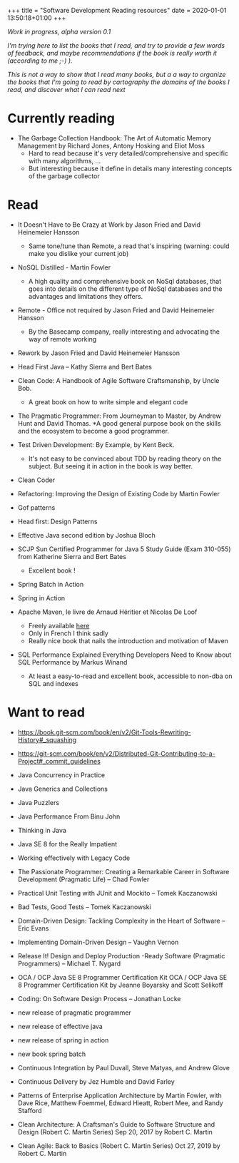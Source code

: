 +++ 
title =  "Software Development Reading resources"
date =    2020-01-01 13:50:18+01:00
+++

_Work in progress, alpha version 0.1_

_I'm trying here to list the books that I read, and try to provide a few words of feedback,
and maybe recommendations if the book is really worth it (according to me ;-) )._ 

_This is not a way to show that I read many books, but a a way to organize the books that I'm going to read by 
cartography the domains of the books I read, and discover what I can read next_

# Currently reading

* The Garbage Collection Handbook: The Art of Automatic Memory Management by Richard Jones, Antony Hosking and Eliot Moss
  * Hard to read because it's very detailed/comprehensive and specific with many algorithms, ... 
  * But interesting because it define in details many interesting concepts of the garbage collector
  
# Read

* It Doesn't Have to Be Crazy at Work by Jason Fried and David Heinemeier Hansson
  * Same tone/tune than Remote, a read that's inspiring (warning: could make you dislike your current job) 
* NoSQL Distilled - Martin Fowler
  * A high quality and comprehensive book on NoSql databases, that goes into details on the different type of NoSql databases 
  and the advantages and limitations they offers.
* Remote - Office not required by Jason Fried and David Heinemeier Hansson 
  * By the Basecamp company, really interesting and advocating the way of remote working 
* Rework by Jason Fried and David Heinemeier Hansson 
* Head First Java – Kathy Sierra and Bert Bates
* Clean Code: A Handbook of Agile Software Craftsmanship, by Uncle Bob. 
  * A great book on how to write simple and elegant code
* The Pragmatic Programmer: From Journeyman to Master, by Andrew Hunt and David Thomas.
  *A good general purpose book on the skills and the ecosystem to become a good programmer.  
* Test Driven Development: By Example, by Kent Beck.
  * It's not easy to be convinced about TDD by reading theory on the subject. But seeing it 
in action in the book is way better.
* Clean Coder
* Refactoring: Improving the Design of Existing Code by Martin Fowler

* Gof patterns
* Head first: Design Patterns
* Effective Java second edition by Joshua Bloch 
* SCJP Sun Certified Programmer for Java 5 Study Guide (Exam 310-055) from Katherine Sierra and Bert Bates 
  * Excellent book ! 
* Spring Batch in Action
* Spring in Action
* Apache Maven, le livre de Arnaud Héritier et Nicolas De Loof
  * Freely available [here](https://java.developpez.com/livres-collaboratifs/apache-maven-le-livre)
  * Only in French I think sadly
  * Really nice book that nails the introduction and motivation of Maven 
* SQL Performance Explained Everything Developers Need to Know about SQL Performance by Markus Winand
  * At least a easy-to-read and excellent book, accessible to non-dba on SQL and indexes

# Want to read 

* https://book.git-scm.com/book/en/v2/Git-Tools-Rewriting-History#_squashing
* https://git-scm.com/book/en/v2/Distributed-Git-Contributing-to-a-Project#_commit_guidelines

* Java Concurrency in Practice
* Java Generics and Collections
* Java Puzzlers
* Java Performance From Binu John
* Thinking in Java
* Java SE 8 for the Really Impatient
* Working effectively with Legacy Code
* The Passionate Programmer: Creating a Remarkable Career in Software Development (Pragmatic Life) – Chad Fowler
* Practical Unit Testing with JUnit and Mockito – Tomek Kaczanowski
* Bad Tests, Good Tests – Tomek Kaczanowski
* Domain-Driven Design: Tackling Complexity in the Heart of Software – Eric Evans
* Implementing Domain-Driven Design – Vaughn Vernon
* Release It! Design and Deploy Production -Ready Software (Pragmatic Programmers) – Michael T. Nygard
* OCA / OCP Java SE 8 Programmer Certification Kit OCA / OCP Java SE 8 Programmer Certification Kit by Jeanne Boyarsky and Scott Selikoff
* Coding: On Software Design Process – Jonathan Locke
* new release of pragmatic programmer
* new release of effective java
* new release of spring in action
* new book spring batch 
* Continuous Integration  by Paul Duvall, Steve Matyas, and Andrew Glove
* Continuous Delivery by Jez Humble and David Farley
* Patterns of Enterprise Application Architecture by Martin Fowler, with Dave Rice, Matthew Foemmel, Edward Hieatt, Robert Mee, and Randy Stafford
* Clean Architecture: A Craftsman's Guide to Software Structure and Design (Robert C. Martin Series) Sep 20, 2017 by Robert C. Martin 
* Clean Agile: Back to Basics (Robert C. Martin Series) Oct 27, 2019 by Robert C. Martin
